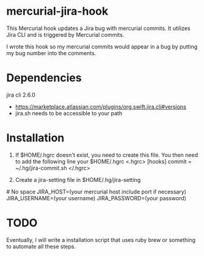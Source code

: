 mercurial-jira-hook
===================

This Mercurial hook updates a Jira bug with mercurial commits.  It utilizes Jira CLI and is triggered by Mercurial commits. 

I wrote this hook so my mercurial commits would appear in a bug by putting my bug number into the comments.

Dependencies
============
jira cli 2.6.0 
 - https://marketplace.atlassian.com/plugins/org.swift.jira.cli#versions
 - jira.sh needs to be accessible to your path 

Installation
============
1. If $HOME/.hgrc doesn't exist, you need to create this file.  You then need to add the following line your $HOME/.hgrc
<.hgrc>
[hooks]
commit = ~/.hg/jira-commit.sh 
</.hgrc>

2. Create a jira-setting file in $HOME/.hg/jira-setting
<jira-settings>
# No space
JIRA_HOST=(your mercurial host include port if necessary)
JIRA_USERNAME=(your username)
JIRA_PASSWORD=(your password)
</jira-settings>

TODO
====
Eventually, I will write a installation script that uses ruby brew or something to automate all these steps.